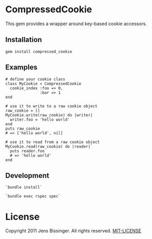 # CompressedCookie

This gem provides a wrapper around key-based cookie accessors.

## Installation

    gem install compressed_cookie

## Examples

    # define your cookie class
    class MyCookie < CompressedCookie
      cookie_index :foo => 0,
                   :bar => 1
    end
    
    # use it to write to a raw cookie object
    raw_cookie = []
    MyCookie.write(raw_cookie) do |writer|
      writer.foo = 'hello world'
    end
    puts raw_cookie
    # => ['hello world', nil]
    
    # use it to read from a raw cookie object
    MyCookie.read(raw_cookie) do |reader|
      puts reader.foo
      # => 'hello world'
    end

## Development

    `bundle install`

    `bundle exec rspec spec`

# License

Copyright 2011 Jens Bissinger. All rights reserved. [MIT-LICENSE](MIT-LICENSE)